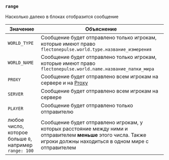 ### `range`

Насколько далеко в блоках отобразится сообщение

| Значение                                               | Объяснение                                                                                                                                                            |
|--------------------------------------------------------|-----------------------------------------------------------------------------------------------------------------------------------------------------------------------|
| `WORLD_TYPE`                                           | Сообщение будет отправлено только игрокам, которые имеют право `flectonepulse.world.type.название_измерения`                                                          |
| `WORLD_NAME`                                           | Сообщение будет отправлено только игрокам, которые имеют право `flectonepulse.world.name.название_папки_мира`                                                         |
| `PROXY`                                                | Сообщение будет отправлено всем игрокам на сервере и на [Proxy](/docs/config/#bungeecord)                                                                             |
| `SERVER`                                               | Сообщение будет отправлено всем игрокам на сервере                                                                                                                    |
| `PLAYER`                                               | Сообщение будет отправлено только отправителю                                                                                                                         |
| любое число, которое больше `0`, например `range: 100` | Сообщение будет отправлено игрокам, у которых расстояние между ними и отправителем **меньше** этого числа. Также игроки должны находиться в одном мире с отправителем |
